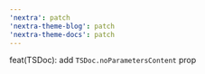 ```yaml
---
'nextra': patch
'nextra-theme-blog': patch
'nextra-theme-docs': patch
---
```


feat(TSDoc): add `TSDoc.noParametersContent` prop

